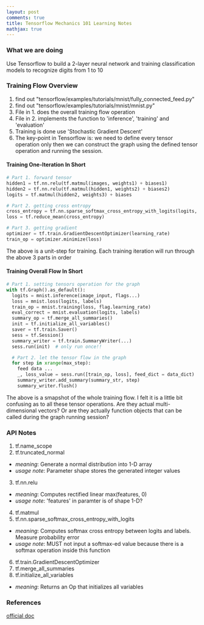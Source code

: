 ```yaml
---
layout: post
comments: true
title: Tensorflow Mechanics 101 Learning Notes
mathjax: true
---
```

### What we are doing

Use Tensorflow to build a 2-layer neural network and training classification models to recognize digits from 1 to 10

### Training Flow Overview

1. find out "tensorflow/examples/tutorials/mnist/fully_connected_feed.py"
2. find out "tensorflow/examples/tutorials/mnist/mnist.py"
3. File in 1. does the overall training flow operation
4. File in 2. implements the function to 'inference', 'training' and 'evaluation'
5. Training is done use 'Stochastic Gradient Descent'
6. The key-point in Tensorflow is: we need to define every tensor operation only then we can construct the graph using the defined tensor operation and running the session.

#### Training One-Iteration In Short

```python
# Part 1. forward tensor
hidden1 = tf.nn.relu(tf.matmul(images, weights1) + biases1)
hidden2 = tf.nn.relu(tf.matmul(hidden1, weights2) + biases2)
logits = tf.matmul(hidden2, weights3) + biases

# Part 2. getting cross entropy
cross_entropy = tf.nn.sparse_softmax_cross_entropy_with_logits(logits, labels)
loss = tf.reduce_mean(cross_entropy)

# Part 3. getting gradient
optimizer = tf.train.GradientDescentOptimizer(learning_rate)
train_op = optimizer.minimize(loss)
```
The above is a unit-step for training. Each training iteration will run through the above 3 parts in order

#### Training Overall Flow In Short

```python
# Part 1. setting tensors operation for the graph
with tf.Graph().as_default():
  logits = mnist.inference(image_input, flags...)
  loss = mnist.loss(logits, labels)
  train_op = mnist.training(loss, flag.learning_rate)
  eval_correct = mnist.evaluation(logits, labels)
  summary_op = tf.merge_all_summaries()
  init = tf.initialize_all_variables()
  saver = tf.train.Saver()
  sess = tf.Session()
  summary_writer = tf.train.SummaryWriter(...)
  sess.run(init)  # only run once!!

  # Part 2. let the tensor flow in the graph
  for step in xrange(max_step):
    feed data ...
    _, loss_value = sess.run([train_op, loss], feed_dict = data_dict)
    summary_writer.add_summary(summary_str, step)
    summary_writer.flush()
```

The above is a smapshot of the whole training flow. I felt it is a little bit confusing as to all these tensor operations. Are they actual multi-dimensional vectors? Or are they actually function objects that can be called during the graph running session?

### API Notes

1. tf.name_scope
2. tf.truncated_normal
 * _meaning_: Generate a normal distribution into 1-D array
 * _usage_ _note_: Parameter shape stores the generated integer values
3. tf.nn.relu
 * _meaning_: Computes rectified linear max(features, 0)
 * _usage_ _note_: 'features' in paramter is of shape 1-D?
4. tf.matmul
5. tf.nn.sparse_softmax_cross_entropy_with_logits
 * _meaning_: Computes softmax cross entropy between logits and labels. Measure probability error
 * _usage_ _note_: MUST not input a softmax-ed value because there is a softmax operation inside this function
6. tf.train.GradientDescentOptimizer
7. tf.merge_all_summaries
8. tf.initialize_all_variables
 * _meaning_: Returns an Op that initializes all variables


### References
[official doc](https://www.tensorflow.org/versions/r0.10/tutorials/mnist/tf/index.html)
